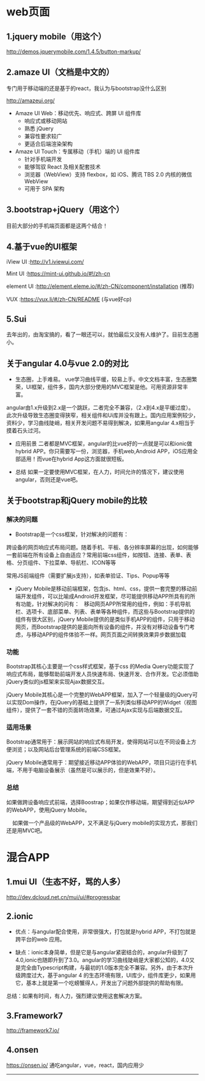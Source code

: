 

# web页面
## 1.jquery mobile（用这个）
http://demos.jquerymobile.com/1.4.5/button-markup/

## 2.amaze UI（文档是中文的）
专门用于移动端的还是基于的react，我认为与bootstrap没什么区别

http://amazeui.org/

- Amaze UI Web：移动优先、响应式、跨屏 UI 组件库
    - 响应式或移动网站
    - 熟悉 jQuery
    - 兼容性要求较广
    - 更适合后端渲染架构
- Amaze UI Touch：专属移动（手机）端的 UI 组件库
    - 针对手机端开发
    - 能够驾驭 React 及相关配套技术
    - 浏览器（WebView）支持 flexbox，如 iOS、腾讯 TBS 2.0 内核的微信 WebView
    - 可用于 SPA 架构


## 3.bootstrap+jQuery（用这个）
目前大部分的手机端页面都是这两个结合！



## 4.基于vue的UI框架

iView UI :http://v1.iviewui.com/

Mint UI :https://mint-ui.github.io/#!/zh-cn

element UI :http://element.eleme.io/#/zh-CN/component/installation (推荐)

VUX :https://vux.li/#/zh-CN/README   (与vue好cp)

## 5.Sui
去年出的，由淘宝搞的，看了一眼还可以，就怕最后又没有人维护了。目前生态圈小。

## 关于angular 4.0与vue 2.0的对比
- 生态圈，上手难易。 
vue学习曲线平缓，较易上手。中文文档丰富，生态圈繁荣，UI框架，组件多，国内大部分使用的MVC框架是他。可用资源非常丰富。

angular由1.x升级到2.x是一个跳跃，二者完全不兼容，（2.x到4.x是平缓过度）。此次升级导致生态圈变得狭窄，相关组件和Ui库并没有跟上。国内应用案例较少，资料少，学习曲线陡峭，相关开发问题不易得到解决，如果用angular 4.x相当于摸着石头过河。

- 应用前景
二者都是MVC框架，angular的比vue好的一点就是可以和ionic做hybrid APP。你只需要写一份，浏览器，手机web,Android APP，iOS应用全部适用！而vue在hybrid App这方面就很短板。

- 总结
如果一定要使用MVC框架，在人力，时间允许的情况下，建议使用angular，否则还是vue吧。

## 关于bootstrap和jQuery mobile的比较

### 解决的问题

- Bootstrap是一个css框架，针对解决的问题有：

 跨设备的网页响应式布局问题。随着手机、平板、各分辨率屏幕的出现，如何能够一套前端在所有设备上自由适应？常用前端css组件，如按钮、连接、表单、表格、分页组件、下拉菜单、导航栏、ICON等等        
 
  常用JS前端组件（需要扩展js支持），如表单验证、Tips、Popup等等       

- jQuery Mobile是移动前端框架，包含js、html、css，提供一套完整的移动前端开发组件，可以比喻成Android开发框架，尽可能提供移动APP所具有的所有功能，针对解决的问有： 
     移动网页APP所常用的组件，例如：手机导航栏、选项卡、底部菜单、列表、表单等各种组件，而这些与Bootstrap提供的组件有很大区别，jQuery Mobile提供的是类似手机APP的组件，只用于移动网页，而Bootstrap提供的是面向所有设备的组件，并没有对移动设备专门考虑，与移动APP的组件体验不一样。网页页面之间转换效果异步数据加载

### 功能
Bootstrap其核心主要是一个css样式框架，基于css 的Media Query功能实现了响应式布局，能够帮助前端开发人员快速布局、快速开发、合作开发。它必须借助jQuery类似的js框架来实现Ajax数据交互。

jQuery Mobile其核心是一个完整的WebAPP框架，加入了一个轻量级的jQuery可以实现Dom操作，在jQuery的基础上提供了一系列类似移动APP的Widget（视图组件），提供了一套不错的页面转场效果，可通过Ajax实现与后端数据交互。

### 适用场景

Bootstrap通常用于：展示网站的响应式布局开发，使得网站可以在不同设备上方便浏览；以及网站后台管理系统的前端CSS框架。

jQuery Mobile通常用于：期望接近移动APP体验的WebAPP，项目只运行在手机端，不用于电脑设备展示（虽然是可以展示的，但是效果不好）。

### 总结
如果做跨设备响应式前端，选择Boostrap；如果仅作移动端，期望得到近似APP的WebAPP，使用jQuery Mobile。

    如果做一个产品级的WebAPP，又不满足与jQuery mobile的实现方式，那我们还是用MVC吧。

# 混合APP

## 1.mui UI（生态不好，骂的人多）
http://dev.dcloud.net.cn/mui/ui/#progressbar

## 2.ionic 
- 优点：与angular配合使用，非常很强大，打包就是hybrid APP，不打包就是跨平台的web 应用。

- 缺点：ionic本身简单，但是它是与angular紧密结合的，angular升级到了4.0,ionic也随即升到了3.0。angular的学习曲线陡峭是大家都公知的，4.0又是完全由Typescript构建，与最初的1.0版本完全不兼容。另外，由于本次升级跨度过大，基于angular 4 的生态环境有限，UI库少，组件库更少，如果用它，基本上就是第一个吃螃蟹得人，开发出了问题外部提供的帮助有限。

总结：如果有时间，有人力，强烈建议使用这套解决方案。

## 3.Framework7

http://framework7.io/

## 4.onsen
https://onsen.io/
通吃angular，vue，react，国内应用少

---

